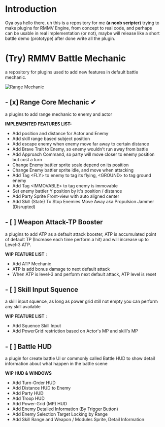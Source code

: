 # Introduction
Oya oya hello there, uh this is a repository for me **(a noob scripter)** trying to make plugins for RMMV Engine, from concept to real code, and perhaps can be usable in real implementation (or not), maybe  will release like a short battle demo (prototype) after done write all the plugin.


# (Try) RMMV Battle Mechanic
a repository for plugins used to add new features in default battle mechanic.

![Range Mechanic](https://user-images.githubusercontent.com/87144416/126355025-0ca198e8-73c7-431a-98d5-34f5ddd7ecee.jpg "Battle Range Core Mechanic RMMV")

## - [x] Range Core Mechanic ✔
a plugins to add range mechanic to enemy and actor

**IMPLEMENTED FEATURES LIST:**
- Add position and distance for Actor and Enemy
- Add skill range based subject position
- Add escape enemy when enemy move far away to certain distance
- Add Brave Trait to Enemy, so enemy wouldn't run away from battle
- Add Approach Command, so party will move closer to enemy position but cost a turn
- Change Enemy battler sprite scale depend on its position
- Change Enemy battler sprite idle, and move when attacking
- Add Tag &lt;FLY&gt; to enemy to tag its flying, &lt;GROUND&gt; to tag ground enemy
- Add Tag &lt;IMMOVABLE&gt; to tag enemy is immovable
- Set enemy battler Y position by it's position / distance
- Add Party Sprite Front-view with auto aligned center
- Add Skill (State) To Stop Enemies Move Away aka Propulsion Jammer (Disrupted)

## - [ ] Weapon Attack-TP Booster
a plugins to add ATP as a default attack booster, ATP is accumulated point of default TP (Increase each time perform a hit) and will increase up to Level-3 ATP.

**WIP FEATURE LIST :**
- Add ATP Mechanic
- ATP is add bonus damage to next default attack
- When ATP is level-3 and perform next default attack, ATP level is reset

## - [ ] Skill Input Squence
a skill input squence, as long as power grid still not empty you can perform any skill available

**WIP FEATURE LIST :**
- Add Squence Skill Input
- Add PowerGrid restriction based on Actor's MP and skill's MP

## - [ ] Battle HUD
a plugin for create battle UI or commonly called Battle HUD to show detail information about what happen in the battle scene

**WIP HUD & WINDOWS**
- Add Turn-Order HUD
- Add Distance HUD to Enemy
- Add Party HUD
- Add Troop HUD
- Add Power-Grid (MP) HUD
- Add Enemy Detailed Information (By Trigger Button)
- Add Enemy Selection Target Locking by Range
- Add Skill Range and Weapon / Modules Sprite, Detail Information
